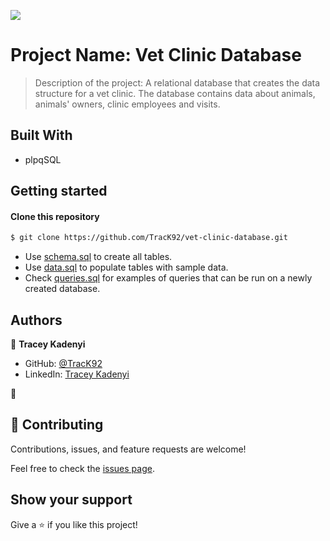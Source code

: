 ![](https://img.shields.io/badge/Microverse-blueviolet)

# Project Name: Vet Clinic Database

> Description of the project: A relational database that creates the data structure for a vet clinic. The database contains data about animals, animals' owners, clinic employees and visits. 

## Built With
- plpqSQL

## Getting started

#### Clone this repository

```bash
$ git clone https://github.com/TracK92/vet-clinic-database.git
```

- Use [schema.sql](./schema.sql) to create all tables.
- Use [data.sql](./data.sql) to populate tables with sample data.
- Check [queries.sql](./queries.sql) for examples of queries that can be run on a newly created database. 

## Authors

👤 **Tracey Kadenyi**

- GitHub: [@TracK92](https://github.com/TracK92)
- LinkedIn: [Tracey Kadenyi](https://www.linkedin.com/in/tracey-kadenyi/)

👤
## 🤝 Contributing

Contributions, issues, and feature requests are welcome!

Feel free to check the [issues page](../../issues/).

## Show your support

Give a ⭐️ if you like this project!
